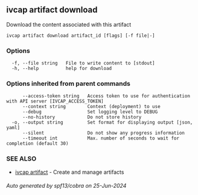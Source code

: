 ## ivcap artifact download

Download the content associated with this artifact

```
ivcap artifact download artifact_id [flags] [-f file|-]
```

### Options

```
  -f, --file string   File to write content to [stdout]
  -h, --help          help for download
```

### Options inherited from parent commands

```
      --access-token string   Access token to use for authentication with API server [IVCAP_ACCESS_TOKEN]
      --context string        Context (deployment) to use
      --debug                 Set logging level to DEBUG
      --no-history            Do not store history
  -o, --output string         Set format for displaying output [json, yaml]
      --silent                Do not show any progress information
      --timeout int           Max. number of seconds to wait for completion (default 30)
```

### SEE ALSO

* [ivcap artifact](ivcap_artifact.md)	 - Create and manage artifacts 

###### Auto generated by spf13/cobra on 25-Jun-2024
